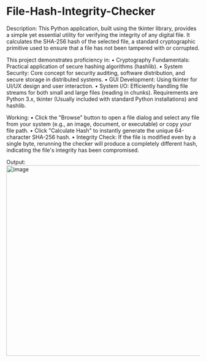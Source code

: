 # File-Hash-Integrity-Checker

Description:
This Python application, built using the tkinter library, provides a simple yet essential utility for verifying the integrity of any digital file. It calculates the SHA-256 hash of the selected file, a standard cryptographic primitive used to ensure that a file has not been tampered with or corrupted.

This project demonstrates proficiency in:
•	Cryptography Fundamentals: Practical application of secure hashing algorithms (hashlib).
•	System Security: Core concept for security auditing, software distribution, and secure storage in distributed systems.
•	GUI Development: Using tkinter for UI/UX design and user interaction.
•	System I/O: Efficiently handling file streams for both small and large files (reading in chunks).
Requirements are Python 3.x, tkinter (Usually included with standard Python installations) and hashlib.

Working:
•	Click the "Browse" button to open a file dialog and select any file from your system (e.g., an image, document, or executable) or copy your file path.
•	Click "Calculate Hash" to instantly generate the unique 64-character SHA-256 hash.
•	Integrity Check: If the file is modified even by a single byte, rerunning the checker will produce a completely different hash, indicating the file's integrity has been compromised.

Output:
<img width="976" height="496" alt="image" src="https://github.com/user-attachments/assets/ed8ebba8-e22a-492a-9ce2-8aa3e6b0cf49" />
